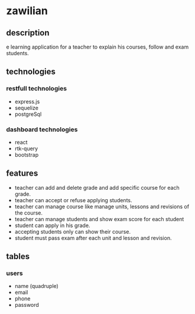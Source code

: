 # zawilian

## description
e learning application for a teacher to explain his courses, follow
and exam students.
## technologies
### restfull technologies 
* express.js
* sequelize
* postgreSql

### dashboard technologies
* react
* rtk-query
* bootstrap

## features
* teacher can add and delete grade and add specific course for each grade.
* teacher can accept or refuse applying students.
* teacher can manage course like manage units, lessons and revisions of the course.
* teacher can manage students and show exam score for each student
* student can apply in his grade.
* accepting students only can show their course.
* student must pass exam after each unit and lesson and revision.


## tables
### users
* name (quadruple)
* email
* phone
* password



